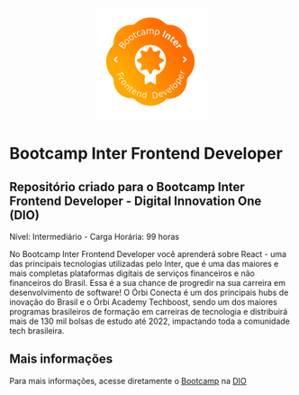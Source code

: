 <div align="center">
  <img src="images/bootcamp-logo.png" alt="Bootcamp Logo" style="width: 200px" /> 
</div>

# Bootcamp Inter Frontend Developer

## Repositório criado para o Bootcamp Inter Frontend Developer - Digital Innovation One (DIO)

Nível: Intermediário - Carga Horária: 99 horas

No Bootcamp Inter Frontend Developer você aprenderá sobre React - uma das principais tecnologias utilizadas pelo Inter, que é uma das maiores e mais completas plataformas digitais de serviços financeiros e não financeiros do Brasil. Essa é a sua chance de progredir na sua carreira em desenvolvimento de software! O Órbi Conecta é um dos principais hubs de inovação do Brasil e o Órbi Academy Techboost, sendo um dos maiores programas brasileiros de formação em carreiras de tecnologia e distribuirá mais de 130 mil bolsas de estudo até 2022, impactando toda a comunidade tech brasileira.

## Mais informações
Para mais informações, acesse diretamente o [Bootcamp](https://web.dio.me/track/inter-frontend-developer) na [DIO](https://www.dio.me/)
